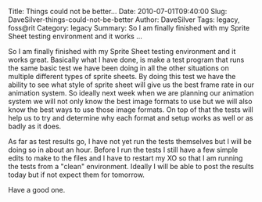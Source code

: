 Title: Things could not be better...
Date: 2010-07-01T09:40:00
Slug: DaveSilver-things-could-not-be-better
Author: DaveSilver
Tags: legacy, foss@rit
Category: legacy
Summary: So I am finally finished with my Sprite Sheet testing environment and it works ... 

So I am finally finished with my Sprite Sheet testing environment and it works
great. Basically what I have done, is make a test program that runs the same
basic test we have been doing in all the other situations on multiple
different types of sprite sheets. By doing this test we have the ability to
see what style of sprite sheet will give us the best frame rate in our
animation system. So ideally next week when we are planning our animation
system we will not only know the best image formats to use but we will also
know the best ways to use those image formats. On top of that the tests will
help us to try and determine why each format and setup works as well or as
badly as it does.

As far as test results go, I have not yet run the tests themselves but I will
be doing so in about an hour. Before I run the tests I still have a few simple
edits to make to the files and I have to restart my XO so that I am running
the tests from a "clean" environment. Ideally I will be able to post the
results today but if not expect them for tomorrow.

Have a good one.

